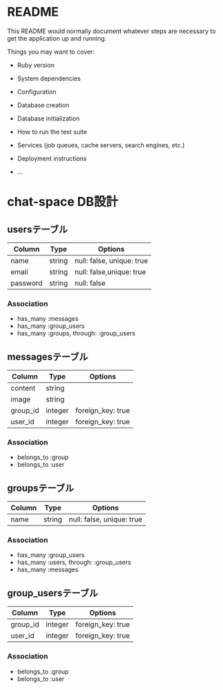 # README

This README would normally document whatever steps are necessary to get the
application up and running.

Things you may want to cover:

* Ruby version

* System dependencies

* Configuration

* Database creation

* Database initialization

* How to run the test suite

* Services (job queues, cache servers, search engines, etc.)

* Deployment instructions

* ...

# chat-space DB設計
## usersテーブル
|Column|Type|Options|
|------|----|-------|
|name|string|null: false, unique: true|
|email|string|null: false,unique: true|
|password|string|null: false|
### Association
- has_many :messages
- has_many :group_users
- has_many :groups, through: :group_users

## messagesテーブル
|Column|Type|Options|
|------|----|-------|
|content|string||
|image|string||
|group_id|integer|foreign_key: true|
|user_id|integer|foreign_key: true|
### Association
- belongs_to :group
- belongs_to :user

## groupsテーブル
|Column|Type|Options|
|------|----|-------|
|name|string|null: false, unique: true|
### Association
- has_many :group_users
- has_many :users, through: :group_users
- has_many :messages

## group_usersテーブル
|Column|Type|Options|
|------|----|-------|
|group_id|integer|foreign_key: true|
|user_id|integer|foreign_key: true|
### Association
- belongs_to :group
- belongs_to :user